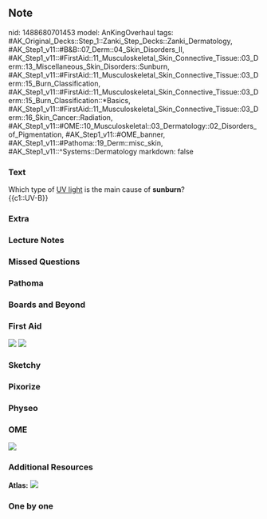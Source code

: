 ## Note
nid: 1488680701453
model: AnKingOverhaul
tags: #AK_Original_Decks::Step_1::Zanki_Step_Decks::Zanki_Dermatology, #AK_Step1_v11::#B&B::07_Derm::04_Skin_Disorders_II, #AK_Step1_v11::#FirstAid::11_Musculoskeletal_Skin_Connective_Tissue::03_Derm::13_Miscellaneous_Skin_Disorders::Sunburn, #AK_Step1_v11::#FirstAid::11_Musculoskeletal_Skin_Connective_Tissue::03_Derm::15_Burn_Classification, #AK_Step1_v11::#FirstAid::11_Musculoskeletal_Skin_Connective_Tissue::03_Derm::15_Burn_Classification::*Basics, #AK_Step1_v11::#FirstAid::11_Musculoskeletal_Skin_Connective_Tissue::03_Derm::16_Skin_Cancer::Radiation, #AK_Step1_v11::#OME::10_Musculoskeletal::03_Dermatology::02_Disorders_of_Pigmentation, #AK_Step1_v11::#OME_banner, #AK_Step1_v11::#Pathoma::19_Derm::misc_skin, #AK_Step1_v11::^Systems::Dermatology
markdown: false

### Text
<div>
  Which type of <u>UV light</u> is the main cause of
  <b>sunburn</b>?
</div>
<div>
  {{c1::UV-B}}
</div>

### Extra


### Lecture Notes


### Missed Questions


### Pathoma


### Boards and Beyond


### First Aid
<img src="tmpOaNsXq.png"> <img src="tmpQMDk65.png">

### Sketchy


### Pixorize


### Physeo


### OME
<div class="ome-widget">
  <a href="https://onlinemeded.org?ref=anki"><img src=
  "_OME_AnkiFlashcards_General_7.png"></a>
</div>

### Additional Resources
<b>Atlas:</b> <img src="tmpNe43TS.png">

### One by one

